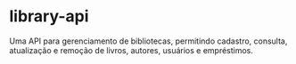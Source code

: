 # library-api
Uma API para gerenciamento de bibliotecas, permitindo cadastro, consulta, atualização e remoção de livros, autores, usuários e empréstimos.
